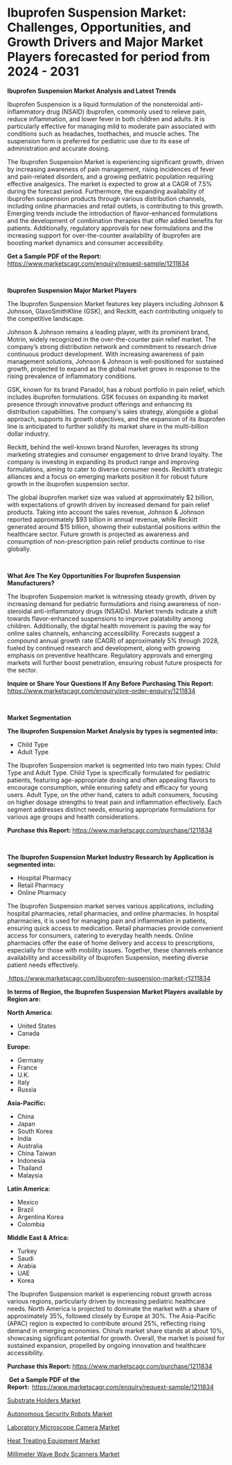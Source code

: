 <p><h1>Ibuprofen Suspension Market: Challenges, Opportunities, and Growth Drivers and Major Market Players forecasted for period from 2024 - 2031</h1></p><p><strong>Ibuprofen Suspension Market Analysis and Latest Trends</strong></p>
<p><p>Ibuprofen Suspension is a liquid formulation of the nonsteroidal anti-inflammatory drug (NSAID) ibuprofen, commonly used to relieve pain, reduce inflammation, and lower fever in both children and adults. It is particularly effective for managing mild to moderate pain associated with conditions such as headaches, toothaches, and muscle aches. The suspension form is preferred for pediatric use due to its ease of administration and accurate dosing.</p><p>The Ibuprofen Suspension Market is experiencing significant growth, driven by increasing awareness of pain management, rising incidences of fever and pain-related disorders, and a growing pediatric population requiring effective analgesics. The market is expected to grow at a CAGR of 7.5% during the forecast period. Furthermore, the expanding availability of ibuprofen suspension products through various distribution channels, including online pharmacies and retail outlets, is contributing to this growth. Emerging trends include the introduction of flavor-enhanced formulations and the development of combination therapies that offer added benefits for patients. Additionally, regulatory approvals for new formulations and the increasing support for over-the-counter availability of ibuprofen are boosting market dynamics and consumer accessibility.</p></p>
<p><strong>Get a Sample PDF of the Report:&nbsp;</strong> <a href="https://www.marketscagr.com/enquiry/request-sample/1211834?utm_campaign=1868&utm_medium=2&utm_source=Github&utm_content=ia&utm_term=17122024&utm_id=ibuprofen-suspension">https://www.marketscagr.com/enquiry/request-sample/1211834</a></p>
<p>&nbsp;</p>
<p><strong>Ibuprofen Suspension Major Market Players</strong></p>
<p><p>The Ibuprofen Suspension Market features key players including Johnson & Johnson, GlaxoSmithKline (GSK), and Reckitt, each contributing uniquely to the competitive landscape. </p><p>Johnson & Johnson remains a leading player, with its prominent brand, Motrin, widely recognized in the over-the-counter pain relief market. The company’s strong distribution network and commitment to research drive continuous product development. With increasing awareness of pain management solutions, Johnson & Johnson is well-positioned for sustained growth, projected to expand as the global market grows in response to the rising prevalence of inflammatory conditions.</p><p>GSK, known for its brand Panadol, has a robust portfolio in pain relief, which includes ibuprofen formulations. GSK focuses on expanding its market presence through innovative product offerings and enhancing its distribution capabilities. The company's sales strategy, alongside a global approach, supports its growth objectives, and the expansion of its ibuprofen line is anticipated to further solidify its market share in the multi-billion dollar industry.</p><p>Reckitt, behind the well-known brand Nurofen, leverages its strong marketing strategies and consumer engagement to drive brand loyalty. The company is investing in expanding its product range and improving formulations, aiming to cater to diverse consumer needs. Reckitt’s strategic alliances and a focus on emerging markets position it for robust future growth in the ibuprofen suspension sector.</p><p>The global ibuprofen market size was valued at approximately $2 billion, with expectations of growth driven by increased demand for pain relief products. Taking into account the sales revenue, Johnson & Johnson reported approximately $93 billion in annual revenue, while Reckitt generated around $15 billion, showing their substantial positions within the healthcare sector. Future growth is projected as awareness and consumption of non-prescription pain relief products continue to rise globally.</p></p>
<p>&nbsp;</p>
<p><strong>What Are The Key Opportunities For Ibuprofen Suspension Manufacturers?</strong></p>
<p><p>The Ibuprofen Suspension market is witnessing steady growth, driven by increasing demand for pediatric formulations and rising awareness of non-steroidal anti-inflammatory drugs (NSAIDs). Market trends indicate a shift towards flavor-enhanced suspensions to improve palatability among children. Additionally, the digital health movement is paving the way for online sales channels, enhancing accessibility. Forecasts suggest a compound annual growth rate (CAGR) of approximately 5% through 2028, fueled by continued research and development, along with growing emphasis on preventive healthcare. Regulatory approvals and emerging markets will further boost penetration, ensuring robust future prospects for the sector.</p></p>
<p><strong>Inquire or Share Your Questions If Any Before Purchasing This Report:</strong> <a href="https://www.marketscagr.com/enquiry/pre-order-enquiry/1211834?utm_campaign=1868&utm_medium=2&utm_source=Github&utm_content=ia&utm_term=17122024&utm_id=ibuprofen-suspension">https://www.marketscagr.com/enquiry/pre-order-enquiry/1211834</a></p>
<p>&nbsp;</p>
<p><strong>Market Segmentation</strong></p>
<p><strong>The Ibuprofen Suspension Market Analysis by types is segmented into:</strong></p>
<p><ul><li>Child Type</li><li>Adult Type</li></ul></p>
<p><p>The Ibuprofen Suspension market is segmented into two main types: Child Type and Adult Type. Child Type is specifically formulated for pediatric patients, featuring age-appropriate dosing and often appealing flavors to encourage consumption, while ensuring safety and efficacy for young users. Adult Type, on the other hand, caters to adult consumers, focusing on higher dosage strengths to treat pain and inflammation effectively. Each segment addresses distinct needs, ensuring appropriate formulations for various age groups and health considerations.</p></p>
<p><strong>Purchase this Report:&nbsp;</strong><a href="https://www.marketscagr.com/purchase/1211834?utm_campaign=1868&utm_medium=2&utm_source=Github&utm_content=ia&utm_term=17122024&utm_id=ibuprofen-suspension">https://www.marketscagr.com/purchase/1211834</a></p>
<p>&nbsp;</p>
<p><strong>The Ibuprofen Suspension Market Industry Research by Application is segmented into:</strong></p>
<p><ul><li>Hospital Pharmacy</li><li>Retail Pharmacy</li><li>Online Pharmacy</li></ul></p>
<p><p>The Ibuprofen Suspension market serves various applications, including hospital pharmacies, retail pharmacies, and online pharmacies. In hospital pharmacies, it is used for managing pain and inflammation in patients, ensuring quick access to medication. Retail pharmacies provide convenient access for consumers, catering to everyday health needs. Online pharmacies offer the ease of home delivery and access to prescriptions, especially for those with mobility issues. Together, these channels enhance availability and accessibility of Ibuprofen Suspension, meeting diverse patient needs effectively.</p></p>
<p><a href="https://www.marketscagr.com/ibuprofen-suspension-market-r1211834?utm_campaign=1868&utm_medium=2&utm_source=Github&utm_content=ia&utm_term=17122024&utm_id=ibuprofen-suspension">&nbsp;https://www.marketscagr.com/ibuprofen-suspension-market-r1211834</a></p>
<p><strong>In terms of Region, the Ibuprofen Suspension Market Players available by Region are:</strong></p>
<p>
    <p> <strong> North America: </strong>
        <ul>
            <li>United States</li>
            <li>Canada</li>
        </ul>
        </p> 
    <p> <strong> Europe: </strong>
        <ul>
            <li>Germany</li>
            <li>France</li>
            <li>U.K.</li>
            <li>Italy</li>
            <li>Russia</li>
        </ul>
        </p> 
    <p> <strong> Asia-Pacific: </strong>
        <ul>
            <li>China</li>
            <li>Japan</li>
            <li>South Korea</li>
            <li>India</li>
            <li>Australia</li>
            <li>China Taiwan</li>
            <li>Indonesia</li>
            <li>Thailand</li>
            <li>Malaysia</li>
        </ul>
        </p> 
    <p> <strong> Latin America: </strong>
        <ul>
            <li>Mexico</li>
            <li>Brazil</li>
            <li>Argentina Korea</li>
            <li>Colombia</li>
        </ul>
        </p> 
    <p> <strong> Middle East & Africa: </strong>
        <ul>
            <li>Turkey</li>
            <li>Saudi</li>
            <li>Arabia</li>
            <li>UAE</li>
            <li>Korea</li>
        </ul>
    </p>
    </p>
<p><p>The Ibuprofen Suspension market is experiencing robust growth across various regions, particularly driven by increasing pediatric healthcare needs. North America is projected to dominate the market with a share of approximately 35%, followed closely by Europe at 30%. The Asia-Pacific (APAC) region is expected to contribute around 25%, reflecting rising demand in emerging economies. China’s market share stands at about 10%, showcasing significant potential for growth. Overall, the market is poised for sustained expansion, propelled by ongoing innovation and healthcare accessibility.</p></p>
<p><strong>Purchase this Report: </strong><a href="https://www.marketscagr.com/purchase/1211834?utm_campaign=1868&utm_medium=2&utm_source=Github&utm_content=ia&utm_term=17122024&utm_id=ibuprofen-suspension">https://www.marketscagr.com/purchase/1211834</a></p>
<p>&nbsp;<strong>Get a Sample PDF of the Report:&nbsp;&nbsp;</strong><a href="https://www.marketscagr.com/enquiry/request-sample/1211834?utm_campaign=1868&utm_medium=2&utm_source=Github&utm_content=ia&utm_term=17122024&utm_id=ibuprofen-suspension">https://www.marketscagr.com/enquiry/request-sample/1211834</a></p>
<p><strong></strong></p>
<p><p><a href="https://www.linkedin.com/pulse/unveiling-substrate-holders-market-drivers-projected-7-cagr-2031-hfckf?utm_campaign=1868&utm_medium=2&utm_source=Github&utm_content=ia&utm_term=17122024&utm_id=ibuprofen-suspension">Substrate Holders Market</a></p><p><a href="https://www.linkedin.com/pulse/examining-future-autonomous-security-robots-market-trend-8fvcf?utm_campaign=1868&utm_medium=2&utm_source=Github&utm_content=ia&utm_term=17122024&utm_id=ibuprofen-suspension">Autonomous Security Robots Market</a></p><p><a href="https://www.linkedin.com/pulse/laboratory-microscope-camera-market-forecast-2024-2031-brejf?utm_campaign=1868&utm_medium=2&utm_source=Github&utm_content=ia&utm_term=17122024&utm_id=ibuprofen-suspension">Laboratory Microscope Camera Market</a></p><p><a href="https://www.linkedin.com/pulse/heat-treating-equipment-market-dynamics-projections-2024-2031-kjepf?utm_campaign=1868&utm_medium=2&utm_source=Github&utm_content=ia&utm_term=17122024&utm_id=ibuprofen-suspension">Heat Treating Equipment Market</a></p><p><a href="https://www.linkedin.com/pulse/exploring-millimeter-wave-body-scanners-market-dynamics-gtwnf?utm_campaign=1868&utm_medium=2&utm_source=Github&utm_content=ia&utm_term=17122024&utm_id=ibuprofen-suspension">Millimeter Wave Body Scanners Market</a></p></p>